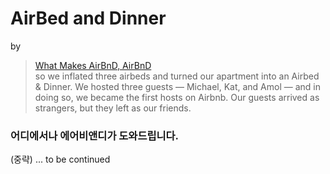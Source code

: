 # AirBed and Dinner 
by 
> [What Makes AirBnD, AirBnD](https://news.airbnb.com/what-makes-airbnb-airbnb/?_ga=2.171282151.658002357.1623220810-902606398.1622775121)  
> so we inflated three airbeds and turned our apartment into an Airbed & Dinner. We hosted three guests — Michael, Kat, and Amol — and in doing so, we became the first hosts on Airbnb. Our guests arrived as strangers, but they left as our friends.
 

### 어디에서나 에어비앤디가 도와드립니다.
(중략)
... to be continued
